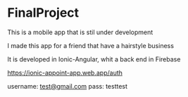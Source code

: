 # FinalProject

This is a mobile app that is stil under development

I made this app for a friend that have a hairstyle business

It is developed in Ionic-Angular, whit a back end in Firebase

https://ionic-appoint-app.web.app/auth 

username: test@gmail.com
pass: testtest


